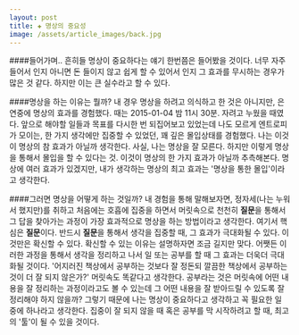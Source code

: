 ```yaml
---  
layout: post  
title: ✚ 명상의 중요성
image: /assets/article_images/back.jpg
---  
```


####들어가며..
흔히들 명상이 중요하다는 얘기 한번쯤은 들어봤을 것이다. 너무 자주들어서 인지 아니면 돈 들이지 않고 쉽게 할 수 있어서 인지 그 효과를 무시하는 경우가 많은 것 같다. 하지만 이는 큰 실수라고 할 수 있다. 

####명상을 하는 이유는 뭘까? 
내 경우 명상을 하려고 의식하고 한 것은 아니지만, 은연중에 명상의 효과를 경험했다. 때는 2015-01-04 밤 11시 30분. 자려고 누웠을 때였다. 앞으로 해야할 일들과 목표를 다시한 번 되집어보고 있었는데 나도 모르게 엔트로피가 모이는, 한 가지 생각에만 집중할 수 있었던, 꽤 깊은 몰입상태를 경험했다. 나는 이것이 명상의 참 효과가 아닐까 생각한다. 사실, 나는 명상을 잘 모른다. 하지만 이렇게 명상을 통해서 몰입을 할 수 있다는 것. 이것이 명상의 한 가지 효과가 아닐까 추측해본다. 명상에 여러 효과가 있겠지만, 내가 생각하는 명상의 최고 효과는 '명상을 통한 몰입'이라고 생각한다.

####그러면 명상을 어떻게 하는 것일까?
내 경험을 통해 말해보자면, 정자세(나는 누워서 했지만)를 취하고 처음에는 호흡에 집중을 하면서 머릿속으로 천천히 **질문**을 통해서 그 답을 찾아가는 과정이 가장 효과적으로 명상을 하는 방법이라고 생각한다. 여기서 핵심은 **질문**이다. 반드시 **질문**을 통해서 생각을 집중할 때, 그 효과가 극대화될 수 있다. 이것만은 확신할 수 있다. 확신할 수 있는 이유는 설명하자면 조금 길지만 맞다. 어쨋든 이러한 과정을 통해서 생각을 정리하고 나서 일 또는 공부를 할 때 그 효과는 더욱더 극대화될 것이다. '어지러진 책상에서 공부하는 것보다 잘 정돈되 깔끔한 책상에서 공부하는 것이 더 잘 되지 않은가?' 머릿속도 똑같다고 생각한다. 공부라는 것은 머릿속에 어떤 내용을 잘 정리하는 과정이라고도 볼 수 있는데 그 어떤 내용을 잘 받아드릴 수 있도록 잘 정리해야 하지 않을까? 그렇기 때문에 나는 명상이 중요하다고 생각하고 꼭 필요한 일 중에 하나라고 생각한다. 집중이 잘 되지 않을 때 혹은 공부를 막 시작하려고 할 때, 최고의 '툴'이 될 수 있을 것이다.